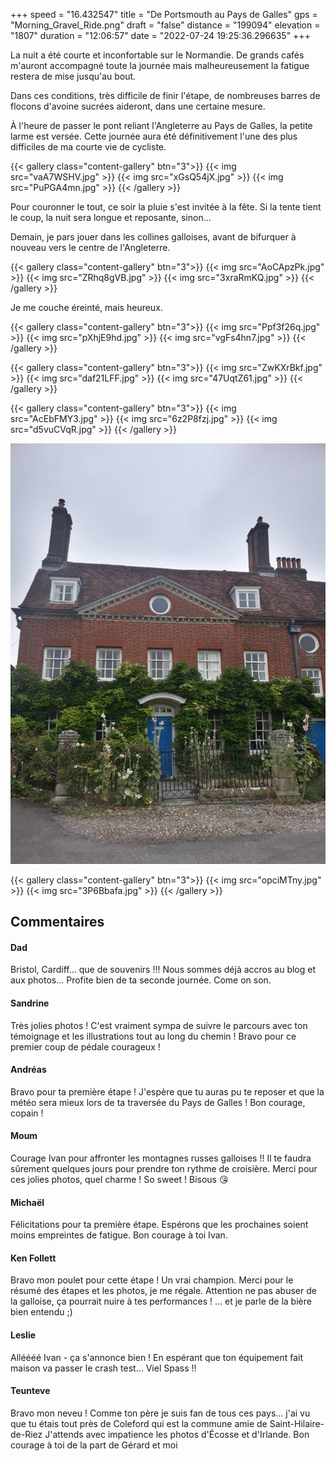 +++
speed = "16.432547"
title = "De Portsmouth au Pays de Galles"
gps = "Morning_Gravel_Ride.png"
draft = "false"
distance = "199094"
elevation = "1807"
duration = "12:06:57"
date = "2022-07-24 19:25:36.296635"
+++

La nuit a été courte et inconfortable sur le Normandie. De grands cafés m'auront accompagné toute la journée mais malheureusement la fatigue restera de mise jusqu'au bout. 

Dans ces conditions, très difficile de finir l'étape, de nombreuses barres de flocons d'avoine sucrées aideront, dans une certaine mesure.


À l'heure de passer le pont reliant l'Angleterre au Pays de Galles, la petite larme est versée. Cette journée aura été définitivement l'une des plus difficiles de ma courte vie de cycliste.

{{< gallery class="content-gallery" btn="3">}}
{{< img src="vaA7WSHV.jpg" >}}
{{< img src="xGsQ54jX.jpg" >}}
{{< img src="PuPGA4mn.jpg" >}}
{{< /gallery >}}

Pour couronner le tout, ce soir la pluie s'est invitée à la fête. Si la tente tient le coup, la nuit sera longue et reposante, sinon...

Demain, je pars jouer dans les collines galloises, avant de bifurquer à nouveau vers le centre de l'Angleterre.

{{< gallery class="content-gallery" btn="3">}}
{{< img src="AoCApzPk.jpg" >}}
{{< img src="ZRhq8gVB.jpg" >}}
{{< img src="3xraRmKQ.jpg" >}}
{{< /gallery >}}

Je me couche éreinté, mais heureux.

{{< gallery class="content-gallery" btn="3">}}
{{< img src="Ppf3f26q.jpg" >}}
{{< img src="pXhjE9hd.jpg" >}}
{{< img src="vgFs4hn7.jpg" >}}
{{< /gallery >}}

{{< gallery class="content-gallery" btn="3">}}
{{< img src="ZwKXrBkf.jpg" >}}
{{< img src="daf21LFF.jpg" >}}
{{< img src="47UqtZ61.jpg" >}}
{{< /gallery >}}

{{< gallery class="content-gallery" btn="3">}}
{{< img src="AcEbFMY3.jpg" >}}
{{< img src="6z2P8fzj.jpg" >}}
{{< img src="d5vuCVqR.jpg" >}}
{{< /gallery >}}

![Paysages du Pays de Galles](kNjRPJm7.jpg)

{{< gallery class="content-gallery" btn="3">}}
{{< img src="opciMTny.jpg" >}}
{{< img src="3P6Bbafa.jpg" >}}
{{< /gallery >}}

## Commentaires

#### Dad
Bristol, Cardiff... que de souvenirs !!!
Nous sommes déjà accros au blog et aux photos...
Profite bien de ta seconde journée.
Come on son.

#### Sandrine
Très jolies photos ! C'est vraiment sympa de suivre le parcours avec ton témoignage et les illustrations tout au long du chemin ! Bravo pour ce premier coup de pédale courageux !

#### Andréas
Bravo pour ta première étape ! J'espère que tu auras pu te reposer et que la météo sera mieux lors de ta traversée du Pays de Galles ! Bon courage, copain !

#### Moum
Courage Ivan pour affronter les montagnes russes galloises !! Il te faudra sûrement quelques jours pour prendre ton rythme de croisière. Merci pour ces jolies photos, quel charme ! So sweet ! Bisous 😘

#### Michaël
Félicitations pour ta première étape. Espérons que les prochaines soient moins empreintes de fatigue. Bon courage à toi Ivan.

#### Ken Follett
Bravo mon poulet pour cette étape ! Un vrai champion. Merci pour le résumé des étapes et les photos, je me régale. Attention ne pas abuser de la galloise, ça pourrait nuire à tes performances ! ... et je parle de la bière bien entendu ;)

#### Leslie
Alléééé Ivan - ça s'annonce bien ! En espérant que ton équipement fait maison va passer le crash test...
Viel Spass !!

#### Teunteve
Bravo mon neveu !
Comme ton père je suis fan de tous ces pays... j'ai vu que tu étais tout près de Coleford qui est la commune amie de Saint-Hilaire-de-Riez
J'attends avec impatience les photos d'Écosse et d'Irlande.
Bon courage à toi de la part de Gérard et moi
